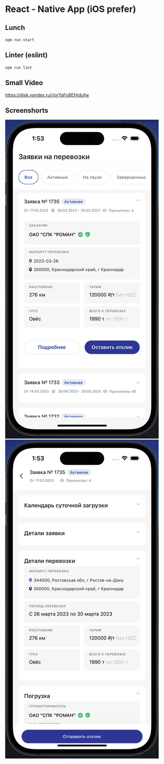 # React - Native App (iOS prefer)

## Lunch

`npm run start`

## Linter (eslint)

`npm run lint`


## Small Video

https://disk.yandex.ru/i/orYaFo8EHrdufw

## Screenshorts
![Screen 1](./screenhots/1.png)
![Screen 2](./screenhots/2.png)
